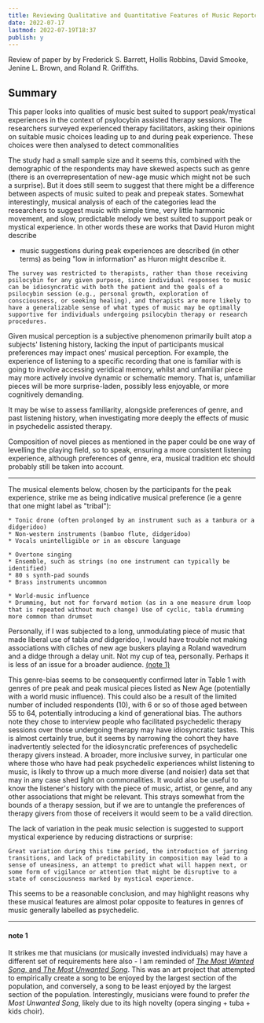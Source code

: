 ```yaml
---
title: Reviewing Qualitative and Quantitative Features of Music Reported to Support Peak Mystical Experiences during Psychedelic Therapy Sessions Psychedelic Assisted Therapy
date: 2022-07-17
lastmod: 2022-07-19T18:37
publish: y
---
```


 Review of paper by by Frederick S. Barrett, Hollis Robbins, David Smooke, Jenine L. Brown, and Roland R. Griffiths.


## Summary

This paper looks into qualities of music best suited to support peak/mystical experiences in the context of psylocybin assisted therapy sessions.  The researchers surveyed experienced therapy facilitators, asking their opinions on suitable music choices leading up to and during peak experience.  These choices were then analysed to detect commonalities

The study had a small sample size and it seems this, combined with the demographic of the respondents may have skewed aspects such as genre (there is an overrepresentation of new-age music which might not be such a surprise).  But it does still seem to suggest that there might be a difference between aspects of music suited to peak and prepeak states.  Somewhat interestingly, musical analysis of each of the categories lead the researchers to suggest music with simple time, very little harmonic movement, and slow, predictable melody we best suited to support peak or mystical experience.  In other words these are works that David Huron might describe 

* music suggestions during peak experiences are described (in other terms) as being "low in information" as Huron might describe it.



```
The survey was restricted to therapists, rather than those receiving psilocybin for any given purpose, since individual responses to music can be idiosyncratic with both the patient and the goals of a psilocybin session (e.g., personal growth, exploration of consciousness, or seeking healing), and therapists are more likely to have a generalizable sense of what types of music may be optimally supportive for individuals undergoing psilocybin therapy or research procedures.
```

Given musical perception is a subjective phenomenon primarily built atop a subjects' listening history, lacking the input of participants musical preferences may impact ones' musical perception.  For example, the experience of listening to a specific recording that one is familiar with is going to involve accessing veridical memory, whilst and unfamiliar piece may more actively involve dynamic or schematic memory.  That is, unfamiliar pieces will be more surprise-laden, possibly less enjoyable, or more cognitively demanding.

It may be wise to assess familiarity, alongside preferences of genre, and past listening history, when investigating more deeply the effects of music in psychedelic assisted therapy.

Composition of novel pieces as mentioned in the paper could be one way of levelling the playing field, so to speak, ensuring a more consistent listening experience, although preferences of genre, era, musical tradition etc should probably still be taken into account.

---

The musical elements below, chosen by the participants for the peak experience, strike me as being indicative musical preference (ie a genre that one might label as "tribal"):

```
* Tonic drone (often prolonged by an instrument such as a tanbura or a didgeridoo)  
* Non-western instruments (bamboo flute, didgeridoo)  
* Vocals unintelligible or in an obscure language

* Overtone singing  
* Ensemble, such as strings (no one instrument can typically be identified)  
* 80 s synth-pad sounds  
* Brass instruments uncommon

* World-music influence  
* Drumming, but not for forward motion (as in a one measure drum loop that is repeated without much change) Use of cyclic, tabla drumming more common than drumset
```

Personally, if I was subjected to a long, unmodulating piece of music that made liberal use of tabla *and* didgeridoo, I would have trouble not making associations with cliches of new age buskers playing a Roland wavedrum and a didge through a delay unit.  Not my cup of tea, personally.  Perhaps it is less of an issue for a broader audience.  [(note 1)](Reviewing%20Study%20into%20Music%20choice%20for%20Psychedelic%20Assisted%20Therapy.md#note%201)


This genre-bias seems to be consequently confirmed later in Table 1 with genres of pre peak and peak musical pieces listed as New Age (potentially with a world music influence).  This could also be a result of the limited number of included respondents (10), with 6 or so of those aged between 55 to 64, potentially introducing a kind of generational bias.  The authors note they chose to interview people who facilitated psychedelic therapy sessions over those undergoing therapy may have idiosyncratic tastes.  This is almost certainly true, but it seems by narrowing the cohort they have inadvertently selected for the idiosyncratic preferences of psychedelic therapy givers instead.  A broader, more inclusive survey, in particular one where those who have had peak psychedelic experiences whilst listening to music, is likely to throw up a much more diverse (and noisier) data set that may in any case shed light on commonalities.  It would also be useful to know the listener's history with the piece of music, artist, or genre, and any other associations that might be relevant.  This strays somewhat from the bounds of a therapy session, but if we are to untangle the preferences of therapy givers from those of receivers it would seem to be a valid direction.  


The lack of variation in the peak music selection is suggested to support mystical experience by reducing distractions or surprise:

```
Great variation during this time period, the introduction of jarring transitions, and lack of predictability in composition may lead to a sense of uneasiness, an attempt to predict what will happen next, or some form of vigilance or attention that might be disruptive to a state of consciousness marked by mystical experience.
```

This seems to be a reasonable conclusion, and may highlight reasons why these musical features are almost polar opposite to features in genres of music generally labelled as psychedelic.

---

#### note 1
It strikes me that musicians (or musically invested individuals) may have a different set of requirements here also - I am reminded of [*The Most Wanted Song*, and *The Most Unwanted Song*](https://en.wikipedia.org/wiki/The_Most_Unwanted_Song).  This was an art project that attempted to empirically create a song to be enjoyed by the largest section of the population, and conversely, a song to be least enjoyed by the largest section of the population.  Interestingly, musicians were found to prefer *the Most Unwanted Song*, likely due to its high novelty (opera singing + tuba + kids choir). 